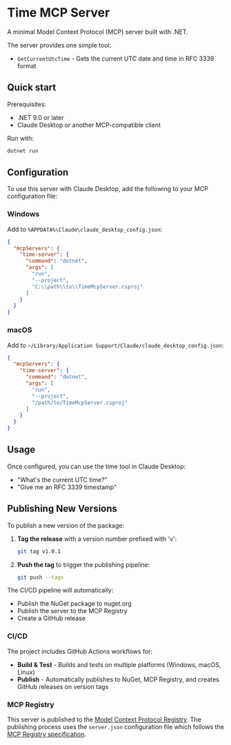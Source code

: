 # Time MCP Server

A minimal Model Context Protocol (MCP) server built with .NET.

The server provides one simple tool:
- `GetCurrentUtcTime` - Gets the current UTC date and time in RFC 3339 format

## Quick start

Prerequisites:
- .NET 9.0 or later
- Claude Desktop or another MCP-compatible client

Run with:

```bash
dotnet run
```

## Configuration

To use this server with Claude Desktop, add the following to your MCP configuration file:

### Windows
Add to `%APPDATA%\Claude\claude_desktop_config.json`:

```json
{
  "mcpServers": {
    "time-server": {
      "command": "dotnet",
      "args": [
        "run", 
        "--project", 
        "C:\\path\\to\\TimeMcpServer.csproj"
      ]
    }
  }
}
```

### macOS
Add to `~/Library/Application Support/Claude/claude_desktop_config.json`:

```json
{
  "mcpServers": {
    "time-server": {
      "command": "dotnet",
      "args": [
        "run", 
        "--project", 
        "/path/to/TimeMcpServer.csproj"
      ]
    }
  }
}
```

## Usage

Once configured, you can use the time tool in Claude Desktop:
- "What's the current UTC time?"
- "Give me an RFC 3339 timestamp"

## Publishing New Versions

To publish a new version of the package:

1. **Tag the release** with a version number prefixed with 'v':
   ```bash
   git tag v1.0.1
   ```

2. **Push the tag** to trigger the publishing pipeline:
   ```bash
   git push --tags
   ```

The CI/CD pipeline will automatically:
- Publish the NuGet package to nuget.org
- Publish the server to the MCP Registry
- Create a GitHub release

### CI/CD
The project includes GitHub Actions workflows for:
- **Build & Test** - Builds and tests on multiple platforms (Windows, macOS, Linux)
- **Publish** - Automatically publishes to NuGet, MCP Registry, and creates GitHub releases on version tags

### MCP Registry

This server is published to the [Model Context Protocol Registry](https://modelcontextprotocol.io/servers). The publishing process uses the `server.json` configuration file which follows the [MCP Registry specification](https://github.com/modelcontextprotocol/registry).

<!-- mcp-name: io.github.domdomegg/time-mcp-server -->
